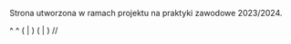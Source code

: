 Strona utworzona w ramach projektu na praktyki zawodowe 2023/2024.

   ^      ^
 ( | )  ( | )
     \/\/
